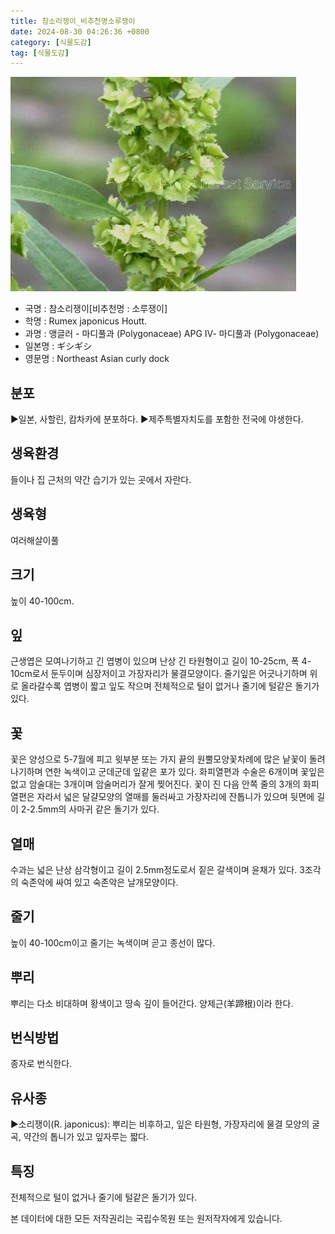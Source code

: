 ```yaml
---
title: 참소리쟁이_비추천명소루쟁이
date: 2024-08-30 04:26:36 +0800
category: [식물도감]
tag: [식물도감]
---
```




![참소리쟁이[비추천명 : 소루쟁이]](/assets/img/fileUpload/plants/basic/Polygonaceae/Rumex/1521/1_th2.JPG)
- 국명 : 참소리쟁이[비추천명 : 소루쟁이]
- 학명 : Rumex japonicus Houtt.
- 과명 : 앵글러 - 마디풀과 (Polygonaceae) APG Ⅳ- 마디풀과 (Polygonaceae)
- 일본명 : ギシギシ
- 영문명 : Northeast Asian curly dock


## 분포
▶일본, 사할린, 캄차카에 분포하다.
▶제주특별자치도를 포함한 전국에 야생한다.
## 생육환경
들이나 집 근처의 약간 습기가 있는 곳에서 자란다.
## 생육형
여러해살이풀
## 크기
높이 40-100cm.
## 잎
근생엽은 모여나기하고 긴 엽병이 있으며 난상 긴 타원형이고 길이 10-25cm, 폭 4-10cm로서 둔두이며 심장저이고 가장자리가 물결모양이다. 줄기잎은 어긋나기하며 위로 올라갈수록 엽병이 짧고 잎도 작으며 전체적으로 털이 없거나 줄기에 털같은 돌기가 있다.
## 꽃
꽃은 양성으로 5-7월에 피고 윗부분 또는 가지 끝의 원뿔모양꽃차례에 많은 낱꽃이 돌려나기하며 연한 녹색이고 군데군데 잎같은 포가 있다. 화피열편과 수술은 6개이며 꽃잎은 없고 암술대는 3개이며 암술머리가 잘게 찢어진다. 꽃이 진 다음 안쪽 줄의 3개의 화피열편은 자라서 넓은 달걀모양의 열매를 둘러싸고 가장자리에 잔톱니가 있으며 뒷면에 길이 2-2.5mm의 사마귀 같은 돌기가 있다.
## 열매
수과는 넓은 난상 삼각형이고 길이 2.5mm정도로서 짙은 갈색이며 윤채가 있다.  3조각의 숙존악에 싸여 있고 숙존악은 날개모양이다.
## 줄기
높이 40-100cm이고 줄기는 녹색이며 곧고 종선이 많다.
## 뿌리
뿌리는 다소 비대하며 황색이고 땅속 깊이 들어간다. 양제근(羊蹄根)이라 한다.
## 번식방법
종자로 번식한다.
## 유사종
▶소리쟁이(R. japonicus): 뿌리는 비후하고, 잎은 타원형, 가장자리에 물결 모양의 굴곡, 약간의 톱니가 있고 잎자루는 짧다.
## 특징
전체적으로 털이 없거나 줄기에 털같은 돌기가 있다.






본 데이터에 대한 모든 저작권리는 국립수목원 또는 원저작자에게 있습니다.
